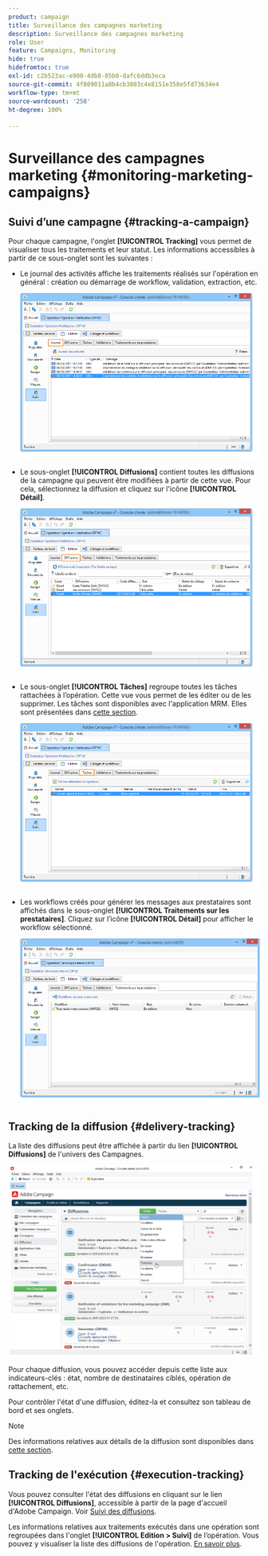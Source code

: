 ```yaml
---
product: campaign
title: Surveillance des campagnes marketing
description: Surveillance des campagnes marketing
role: User
feature: Campaigns, Monitoring
hide: true
hidefromtoc: true
exl-id: c2b523ac-e900-4db8-85b0-dafc6ddb3eca
source-git-commit: 4f809011a8b4cb3803c4e8151e358e5fd73634e4
workflow-type: tm+mt
source-wordcount: '258'
ht-degree: 100%

---
```


# Surveillance des campagnes marketing {#monitoring-marketing-campaigns}

## Suivi d’une campagne {#tracking-a-campaign}

Pour chaque campagne, l&#39;onglet **[!UICONTROL Tracking]** vous permet de visualiser tous les traitements et leur statut. Les informations accessibles à partir de ce sous-onglet sont les suivantes :

* Le journal des activités affiche les traitements réalisés sur l&#39;opération en général : création ou démarrage de workflow, validation, extraction, etc.

  ![](assets/s_ncs_user_op_edit_exe_tab_a.png)

* Le sous-onglet **[!UICONTROL Diffusions]** contient toutes les diffusions de la campagne qui peuvent être modifiées à partir de cette vue. Pour cela, sélectionnez la diffusion et cliquez sur l&#39;icône **[!UICONTROL Détail]**.

  ![](assets/s_ncs_user_op_edit_exe_tab_b.png)

* Le sous-onglet **[!UICONTROL Tâches]** regroupe toutes les tâches rattachées à l’opération. Cette vue vous permet de les éditer ou de les supprimer. Les tâches sont disponibles avec l&#39;application MRM. Elles sont présentées dans [cette section](../../mrm/using/creating-and-managing-tasks.md).

  ![](assets/s_ncs_user_op_edit_exe_tab_e.png)

* Les workflows créés pour générer les messages aux prestataires sont affichés dans le sous-onglet **[!UICONTROL Traitements sur les prestataires]**. Cliquez sur l’icône **[!UICONTROL Détail]** pour afficher le workflow sélectionné.

  ![](assets/s_ncs_user_op_edit_exe_tab_d.png)

## Tracking de la diffusion {#delivery-tracking}

La liste des diffusions peut être affichée à partir du lien **[!UICONTROL Diffusions]** de l&#39;univers des Campagnes.

![](assets/s_ncs_user_op_del_state_from_homepage.png)

Pour chaque diffusion, vous pouvez accéder depuis cette liste aux indicateurs-clés : état, nombre de destinataires ciblés, opération de rattachement, etc.

Pour contrôler l&#39;état d&#39;une diffusion, éditez-la et consultez son tableau de bord et ses onglets.

>[!NOTE]
>
>Des informations relatives aux détails de la diffusion sont disponibles dans [cette section](../../delivery/using/about-message-tracking.md).

## Tracking de l&#39;exécution {#execution-tracking}

Vous pouvez consulter l&#39;état des diffusions en cliquant sur le lien **[!UICONTROL Diffusions]**, accessible à partir de la page d&#39;accueil d&#39;Adobe Campaign. Voir [Suivi des diffusions](#delivery-tracking).

Les informations relatives aux traitements exécutés dans une opération sont regroupées dans l&#39;onglet **[!UICONTROL Edition > Suivi]** de l’opération. Vous pouvez y visualiser la liste des diffusions de l&#39;opération. [En savoir plus](#tracking-a-campaign).
